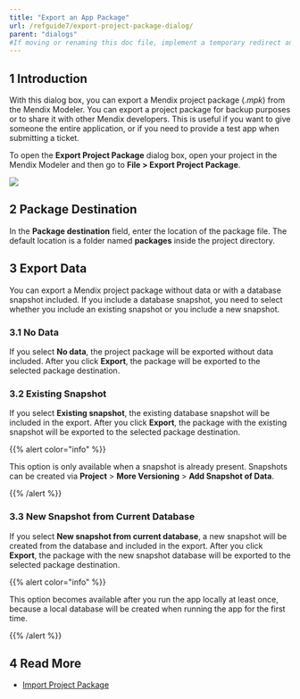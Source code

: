 ```yaml
---
title: "Export an App Package"
url: /refguide7/export-project-package-dialog/
parent: "dialogs"
#If moving or renaming this doc file, implement a temporary redirect and let the respective team know they should update the URL in the product. See Mapping to Products for more details.
---
```


## 1 Introduction
With this dialog box, you can export a Mendix project package (*.mpk*) from the Mendix Modeler. You can export a project package for backup purposes or to share it with other Mendix developers. This is useful if you want to give someone the entire application, or if you need to provide a test app when submitting a ticket.

To open the **Export Project Package** dialog box, open your project in the Mendix Modeler and then go to **File > Export Project Package**.

![](/attachments/refguide7/desktop-modeler/dialogs/export-project-package-dialog/export-project-package-dialog.png)

## 2 Package Destination

In the **Package destination** field, enter the location of the package file. The default location is a folder named **packages** inside the project directory.

## 3 Export Data

You can export a Mendix project package without data or with a database snapshot included. If you include a database snapshot, you need to select whether you include an existing snapshot or you include a new snapshot.

### 3.1 No Data

If you select **No data**, the project package will be exported without data included. After you click **Export**, the package will be exported to the selected package destination.

### 3.2 Existing Snapshot

If you select **Existing snapshot**, the existing database snapshot will be included in the export. After you click **Export**, the package with the existing snapshot will be exported to the selected package destination.

{{% alert color="info" %}}

This option is only available when a snapshot is already present. Snapshots can be created via **Project** > **More Versioning** > **Add Snapshot of Data**.

{{% /alert %}}

### 3.3 New Snapshot from Current Database 

If you select **New snapshot from current database**, a new snapshot will be created from the database and included in the export. After you click **Export**, the package with the new snapshot database will be exported to the selected package destination.

{{% alert color="info" %}}

This option becomes available after you run the app locally at least once, because a local database will be created when running the app for the first time.

{{% /alert %}}

## 4 Read More

* [Import Project Package](/refguide7/import-project-package-dialog/)
